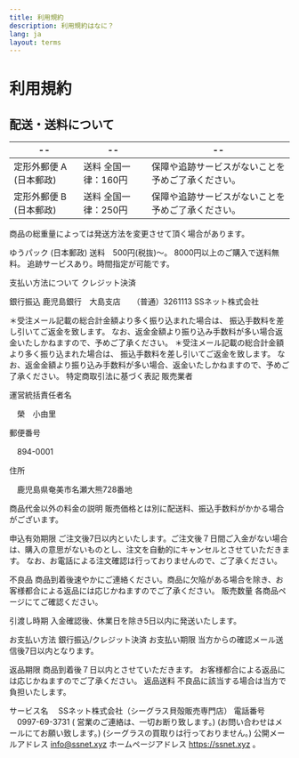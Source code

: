 ```yaml
---
title: 利用規約
description: 利用規約はなに？
lang: ja
layout: terms
---
```


# 利用規約

## 配送・送料について

|--|--|--|
|--|--|--|
|定形外郵便 A (日本郵政)|送料 全国一律：160円|保障や追跡サービスがないことを予めご了承ください。|
|定形外郵便 B (日本郵政)|送料 全国一律：250円|保障や追跡サービスがないことを予めご了承ください。|

商品の総重量によっては発送方法を変更させて頂く場合があります。
 
ゆうパック (日本郵政)
送料　500円(税抜)～。
8000円以上のご購入で送料無料。
追跡サービスあり。時間指定が可能です。 

支払い方法について
クレジット決済
  
 
銀行振込
 鹿児島銀行　大島支店　　（普通）3261113
 SSネット株式会社

＊受注メール記載の総合計金額より多く振り込まれた場合は、
振込手数料を差し引いてご返金を致します。
なお、返金金額より振り込み手数料が多い場合返金いたしかねますので、予めご了承ください。 
＊受注メール記載の総合計金額より多く振り込まれた場合は、
振込手数料を差し引いてご返金を致します。
なお、返金金額より振り込み手数料が多い場合、返金いたしかねますので、予めご了承ください。
特定商取引法に基づく表記
販売業者

運営統括責任者名

　榮　小由里
 
郵便番号

　894-0001 
 
住所

　鹿児島県奄美市名瀬大熊728番地 

商品代金以外の料金の説明
販売価格とは別に配送料、振込手数料がかかる場合がございます。 

申込有効期限
ご注文後7日以内といたします。ご注文後７日間ご入金がない場合は、購入の意思がないものとし、注文を自動的にキャンセルとさせていただきます。
なお、お電話による注文確認は行っておりませんので、ご了承ください。 

不良品
商品到着後速やかにご連絡ください。商品に欠陥がある場合を除き、お客様都合による返品には応じかねますのでご了承ください。 
販売数量
各商品ページにてご確認ください。 

引渡し時期
入金確認後、休業日を除き5日以内に発送いたします。 

お支払い方法
銀行振込/クレジット決済 
お支払い期限
当方からの確認メール送信後7日以内となります。 

返品期限
商品到着後７日以内とさせていただきます。
お客様都合による返品には応じかねますのでご了承ください。 
返品送料
不良品に該当する場合は当方で負担いたします。 

サービス名
　SSネット株式会社（シーグラス貝殻販売専門店）
電話番号
　0997-69-3731
( 営業のご連絡は、一切お断り致します。)
(お問い合わせはメールにてお願い致します。)
(シーグラスの買取りは行っておりません。) 
公開メールアドレス
info@ssnet.xyz 
ホームページアドレス
https://ssnet.xyz 
。
